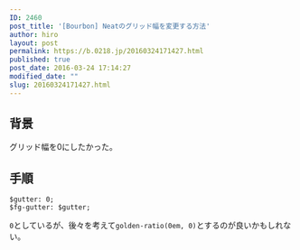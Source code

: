 ```yaml
---
ID: 2460
post_title: '[Bourbon] Neatのグリッド幅を変更する方法'
author: hiro
layout: post
permalink: https://b.0218.jp/20160324171427.html
published: true
post_date: 2016-03-24 17:14:27
modified_date: ""
slug: 20160324171427.html
---
```

<!--more-->
<h2>背景</h2>
<p>グリッド幅を0にしたかった。</p>

<h2>手順</h2>
<pre class="language-sass"><code>$gutter: 0;
$fg-gutter: $gutter;
</code></pre>
<p><code>0</code>としているが、後々を考えて<code>golden-ratio(0em, 0)</code>とするのが良いかもしれない。</p>